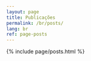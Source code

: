 ```yaml
---
layout: page
title: Publicações
permalink: /br/posts/
lang: br
ref: page-posts
---
```


{% include page/posts.html %}